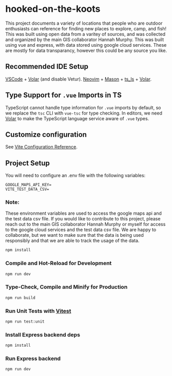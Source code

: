 # hooked-on-the-koots

This project documents a variety of locations that people who are outdoor enthusiasts can reference for finding new places to explore, camp, and fish! This was built using open data from a varitey of sources, and was collected and organized by the main GIS collaborator Hannah Murphy. This was built using vue and express, with data stored using google cloud services. These are mostly for data transparancy, however this could be any source you like. 

## Recommended IDE Setup

[VSCode](https://code.visualstudio.com/) + [Volar](https://marketplace.visualstudio.com/items?itemName=Vue.volar) (and disable Vetur).
[Neovim](https://neovim.io/) + [Mason](https://github.com/neovim/nvim-lspconfig/blob/master/doc/configs.md#volar) + [ts_ls](https://github.com/neovim/nvim-lspconfig/blob/master/doc/configs.md#ts_ls) + [Volar](https://github.com/neovim/nvim-lspconfig/blob/master/doc/configs.md#volar).

## Type Support for `.vue` Imports in TS

TypeScript cannot handle type information for `.vue` imports by default, so we replace the `tsc` CLI with `vue-tsc` for type checking. In editors, we need [Volar](https://marketplace.visualstudio.com/items?itemName=Vue.volar) to make the TypeScript language service aware of `.vue` types.

## Customize configuration

See [Vite Configuration Reference](https://vite.dev/config/).

## Project Setup
You will need to configure an .env file with the following variables:
```
GOOGLE_MAPS_API_KEY=
VITE_TEST_DATA_CSV=
```
### Note:
These environment variables are used to access the google maps api and the test data csv file.
If you would like to contribute to this project, please reach out to the main GIS collaborator Hannah Murphy or myself for access to the google cloud services and the test data csv file. We are happy to collaborate, but we want to make sure that the data is being used responsibly and that we are able to track the usage of the data.


```sh
npm install
```

### Compile and Hot-Reload for Development

```sh
npm run dev
```

### Type-Check, Compile and Minify for Production

```sh
npm run build
```

### Run Unit Tests with [Vitest](https://vitest.dev/)

```sh
npm run test:unit
```
### Install Express backend deps

```sh
npm install
```
### Run Express backend

```sh
npm run dev
```

